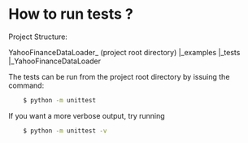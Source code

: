 # How to run tests ?

Project Structure:

YahooFinanceDataLoader_ (project root directory)
						|_examples
						|_tests
						|_YahooFinanceDataLoader
						
The tests can be run from the project root directory by issuing the command:
```bash
	$ python -m unittest
```

If you want a more verbose output, try running

```bash
	$ python -m unittest -v
```